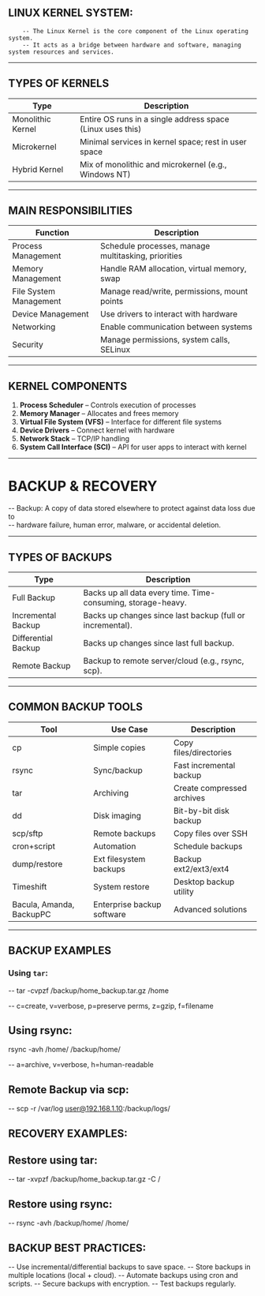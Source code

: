  LINUX KERNEL SYSTEM:
 --------------------

        -- The Linux Kernel is the core component of the Linux operating system.  
        -- It acts as a bridge between hardware and software, managing system resources and services.

---

## TYPES OF KERNELS

| Type               | Description                                             |
|--------------------|---------------------------------------------------------|
| Monolithic Kernel  | Entire OS runs in a single address space (Linux uses this) |
| Microkernel        | Minimal services in kernel space; rest in user space    |
| Hybrid Kernel      | Mix of monolithic and microkernel (e.g., Windows NT)    |

---

## MAIN RESPONSIBILITIES

| Function                | Description                                         |
|------------------------|-----------------------------------------------------|
| Process Management      | Schedule processes, manage multitasking, priorities|
| Memory Management       | Handle RAM allocation, virtual memory, swap        |
| File System Management  | Manage read/write, permissions, mount points       |
| Device Management       | Use drivers to interact with hardware              |
| Networking              | Enable communication between systems               |
| Security                | Manage permissions, system calls, SELinux          |

---

## KERNEL COMPONENTS

1. **Process Scheduler** – Controls execution of processes  
2. **Memory Manager** – Allocates and frees memory  
3. **Virtual File System (VFS)** – Interface for different file systems  
4. **Device Drivers** – Connect kernel with hardware  
5. **Network Stack** – TCP/IP handling  
6. **System Call Interface (SCI)** – API for user apps to interact with kernel

---

# BACKUP & RECOVERY

-- Backup: A copy of data stored elsewhere to protect against data loss due to  
-- hardware failure, human error, malware, or accidental deletion.

---

## TYPES OF BACKUPS

| Type                | Description                                                    |
|---------------------|----------------------------------------------------------------|
| Full Backup         | Backs up all data every time. Time-consuming, storage-heavy.   |
| Incremental Backup  | Backs up changes since last backup (full or incremental).      |
| Differential Backup | Backs up changes since last full backup.                       |
| Remote Backup       | Backup to remote server/cloud (e.g., rsync, scp).              |

---

## COMMON BACKUP TOOLS

| Tool         | Use Case                 | Description                                |
|-------------|-------------------------|--------------------------------------------|
| cp          | Simple copies           | Copy files/directories                     |
| rsync       | Sync/backup             | Fast incremental backup                    |
| tar         | Archiving               | Create compressed archives                |
| dd          | Disk imaging            | Bit-by-bit disk backup                    |
| scp/sftp    | Remote backups          | Copy files over SSH                       |
| cron+script | Automation              | Schedule backups                          |
| dump/restore| Ext filesystem backups  | Backup ext2/ext3/ext4                     |
| Timeshift   | System restore          | Desktop backup utility                    |
| Bacula, Amanda, BackupPC | Enterprise backup software | Advanced solutions |

---

## BACKUP EXAMPLES

### Using `tar`:
-- tar -cvpzf /backup/home_backup.tar.gz /home

-- c=create, v=verbose, p=preserve perms, z=gzip, f=filename

Using rsync:
------------
rsync -avh /home/ /backup/home/

-- a=archive, v=verbose, h=human-readable

Remote Backup via scp:
---------------------
-- scp -r /var/log user@192.168.1.10:/backup/logs/

RECOVERY EXAMPLES:
-------------------
Restore using tar:
-----------------

-- tar -xvpzf /backup/home_backup.tar.gz -C /

Restore using rsync:
--------------------

-- rsync -avh /backup/home/ /home/

BACKUP BEST PRACTICES:
----------------------

-- Use incremental/differential backups to save space.
-- Store backups in multiple locations (local + cloud).
-- Automate backups using cron and scripts.
-- Secure backups with encryption.
-- Test backups regularly.


